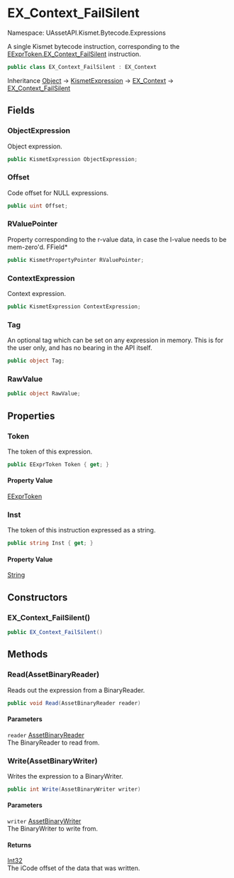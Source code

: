 # EX_Context_FailSilent

Namespace: UAssetAPI.Kismet.Bytecode.Expressions

A single Kismet bytecode instruction, corresponding to the [EExprToken.EX_Context_FailSilent](./uassetapi.kismet.bytecode.eexprtoken.md#ex_context_failsilent) instruction.

```csharp
public class EX_Context_FailSilent : EX_Context
```

Inheritance [Object](https://docs.microsoft.com/en-us/dotnet/api/system.object) → [KismetExpression](./uassetapi.kismet.bytecode.kismetexpression.md) → [EX_Context](./uassetapi.kismet.bytecode.expressions.ex_context.md) → [EX_Context_FailSilent](./uassetapi.kismet.bytecode.expressions.ex_context_failsilent.md)

## Fields

### **ObjectExpression**

Object expression.

```csharp
public KismetExpression ObjectExpression;
```

### **Offset**

Code offset for NULL expressions.

```csharp
public uint Offset;
```

### **RValuePointer**

Property corresponding to the r-value data, in case the l-value needs to be mem-zero'd. FField*

```csharp
public KismetPropertyPointer RValuePointer;
```

### **ContextExpression**

Context expression.

```csharp
public KismetExpression ContextExpression;
```

### **Tag**

An optional tag which can be set on any expression in memory. This is for the user only, and has no bearing in the API itself.

```csharp
public object Tag;
```

### **RawValue**

```csharp
public object RawValue;
```

## Properties

### **Token**

The token of this expression.

```csharp
public EExprToken Token { get; }
```

#### Property Value

[EExprToken](./uassetapi.kismet.bytecode.eexprtoken.md)<br>

### **Inst**

The token of this instruction expressed as a string.

```csharp
public string Inst { get; }
```

#### Property Value

[String](https://docs.microsoft.com/en-us/dotnet/api/system.string)<br>

## Constructors

### **EX_Context_FailSilent()**

```csharp
public EX_Context_FailSilent()
```

## Methods

### **Read(AssetBinaryReader)**

Reads out the expression from a BinaryReader.

```csharp
public void Read(AssetBinaryReader reader)
```

#### Parameters

`reader` [AssetBinaryReader](./uassetapi.assetbinaryreader.md)<br>
The BinaryReader to read from.

### **Write(AssetBinaryWriter)**

Writes the expression to a BinaryWriter.

```csharp
public int Write(AssetBinaryWriter writer)
```

#### Parameters

`writer` [AssetBinaryWriter](./uassetapi.assetbinarywriter.md)<br>
The BinaryWriter to write from.

#### Returns

[Int32](https://docs.microsoft.com/en-us/dotnet/api/system.int32)<br>
The iCode offset of the data that was written.
